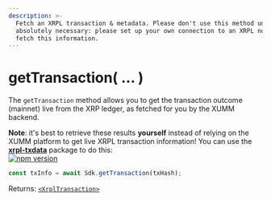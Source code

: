 ```yaml
---
description: >-
  Fetch an XRPL transaction & metadata. Please don't use this method unless
  absolutely necessary: please set up your own connection to an XRPL node to
  fetch this information.
---
```


# getTransaction( … )

The `getTransaction` method allows you to get the transaction outcome (mainnet) live from the XRP ledger, as fetched for you by the XUMM backend.

**Note**: it's best to retrieve these results **yourself** instead of relying on the XUMM platform to get live XRPL transaction information! You can use the [**xrpl-txdata**](https://www.npmjs.com/package/xrpl-txdata) package to do this:\
[![npm version](https://badge.fury.io/js/xrpl-txdata.svg)](https://www.npmjs.com/xrpl-txdata)

```typescript
const txInfo = await Sdk.getTransaction(txHash);
```

Returns: [`<XrplTransaction>`](https://github.com/XRPL-Labs/XUMM-SDK/blob/master/src/types/Meta/XrplTransaction.ts)
